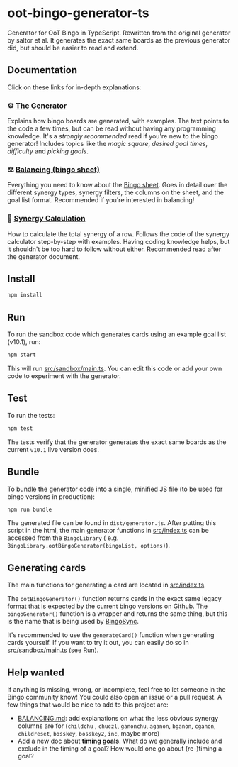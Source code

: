 # oot-bingo-generator-ts

Generator for OoT Bingo in TypeScript. Rewritten from the original generator by saltor et al. It generates the exact
same boards as the previous generator did, but should be easier to read and extend.

## Documentation

Click on these links for in-depth explanations:

### :gear: [The Generator](/doc/GENERATOR.md)

Explains how bingo boards are generated, with examples. The text points to the code a few times, but can be read without
having any programming knowledge. It's a *strongly recommended* read if you're new to the bingo generator! Includes
topics like the *magic square*, *desired goal times*, *difficulty* and *picking goals*.

### :balance_scale: [Balancing (bingo sheet)](/doc/BALANCING.md)

Everything you need to know about the
[Bingo sheet](https://docs.google.com/spreadsheets/d/1-mD-OTM0Re7PyNf224MAsRuqQ0umI0E_Qq6nr1vA1aE/edit#gid=166040247).
Goes in detail over the different synergy types, synergy filters, the columns on the sheet, and the goal list format.
Recommended if you're interested in balancing!

### :abacus: [Synergy Calculation](/doc/SYNERGY_CALCULATION.md)

How to calculate the total synergy of a row. Follows the code of the synergy calculator step-by-step with examples.
Having coding knowledge helps, but it shouldn't be too hard to follow without either. Recommended read after the
generator document.

## Install

```bash
npm install
```

## Run

To run the sandbox code which generates cards using an example goal list (v10.1), run:

```bash
npm start
```

This will run [src/sandbox/main.ts](/src/sandbox/main.ts). You can edit this code or add your own code to experiment
with the generator.

## Test

To run the tests:

```bash
npm test
```

The tests verify that the generator generates the exact same boards as the current `v10.1` live version does.

## Bundle

To bundle the generator code into a single, minified JS file (to be used for bingo versions in production):

```bash
npm run bundle
```

The generated file can be found in `dist/generator.js`. After putting this script in the html, the main generator
functions in [src/index.ts](/src/index.ts) can be accessed from the `BingoLibrary` (
e.g. `BingoLibrary.ootBingoGenerator(bingoList, options)`).

## Generating cards

The main functions for generating a card are located in [src/index.ts](/src/index.ts).

The `ootBingoGenerator()` function returns cards in the exact same legacy format that is expected by the current bingo
versions on [Github](https://github.com/ootbingo/bingo). The `bingoGenerator()` function is a wrapper and returns the
same thing, but this is the name that is being used by [BingoSync](https://bingosync.com).

It's recommended to use the `generateCard()` function when generating cards yourself. If you want to try it out, you can
easily do so in [src/sandbox/main.ts](/src/sandbox/main.ts) (see [Run](#run)).

## Help wanted

If anything is missing, wrong, or incomplete, feel free to let someone in the Bingo community know! You could also open
an issue or a pull request. A few things that would be nice to add to this project are:

* [BALANCING.md](/doc/BALANCING.md): add explanations on what the less obvious synergy columns are for (`childchu`
  , `chuczl`, `ganonchu`, `aganon`, `bganon`, `cganon`, `childreset`, `bosskey`, `bosskey2`, `inc`, maybe more)
* Add a new doc about **timing goals**. What do we generally include and exclude in the timing of a goal? How would one
  go about (re-)timing a goal?